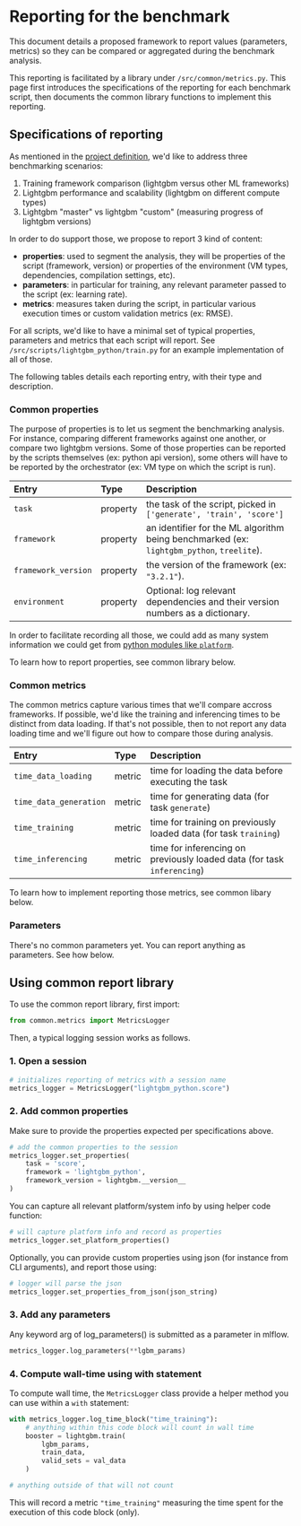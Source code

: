 # Reporting for the benchmark

This document details a proposed framework to report values (parameters, metrics) so they can be compared or aggregated during the benchmark analysis.

This reporting is facilitated by a library under `/src/common/metrics.py`. This page first introduces the specifications of the reporting for each benchmark script, then documents the common library functions to implement this reporting.

## Specifications of reporting

As mentioned in the [project definition](../lightgbm-benchmark-project.md), we'd like to address three benchmarking scenarios:
1. Training framework comparison (lightgbm versus other ML frameworks)
2. Lightgbm performance and scalability (lightgbm on different compute types)
3. Lightgbm "master" vs lightgbm "custom" (measuring progress of lightgbm versions)

In order to do support those, we propose to report 3 kind of content:
- **properties**: used to segment the analysis, they will be properties of the script (framework, version) or properties of the environment (VM types, dependencies, compilation settings, etc).
- **parameters**: in particular for training, any relevant parameter passed to the script (ex: learning rate).
- **metrics**: measures taken during the script, in particular various execution times or custom validation metrics (ex: RMSE).

For all scripts, we'd like to have a minimal set of typical properties, parameters and metrics that each script will report. See `/src/scripts/lightgbm_python/train.py` for an example implementation of all of those.

The following tables details each reporting entry, with their type and description.

### Common properties

The purpose of properties is to let us segment the benchmarking analysis. For instance, comparing different frameworks against one another, or compare two lightgbm versions. Some of those properties can be reported by the scripts themselves (ex: python api version), some others will have to be reported by the orchestrator (ex: VM type on which the script is run).

| Entry | Type | Description |
| :-- | :-- | :-- |
| `task` | property | the task of the script, picked in  ` ['generate', 'train', 'score']` |
| `framework` | property | an identifier for the ML algorithm being benchmarked (ex: `lightgbm_python`, `treelite`). |
| `framework_version` | property | the version of the framework (ex: `"3.2.1"`). |
| `environment` | property | Optional: log relevant dependencies and their version numbers as a dictionary. |

In order to facilitate recording all those, we could add as many system information we could get from [python modules like `platform`](https://www.geeksforgeeks.org/get-your-system-information-using-python-script/).

To learn how to report properties, see common library below.

### Common metrics

The common metrics capture various times that we'll compare accross frameworks. If possible, we'd like the training and inferencing times to be distinct from data loading. If that's not possible, then to not report any data loading time and we'll figure out how to compare those during analysis.

| Entry | Type | Description |
| :-- | :-- | :-- |
| `time_data_loading` | metric | time for loading the data before executing the task |
| `time_data_generation` | metric | time for generating data (for task `generate`) |
| `time_training` | metric | time for training on previously loaded data (for task `training`) |
| `time_inferencing` | metric | time for inferencing on previously loaded data (for task `inferencing`) |

To learn how to implement reporting those metrics, see common libary below.

### Parameters

There's no common parameters yet. You can report anything as parameters. See how below.

## Using common report library

To use the common report library, first import:

```python
from common.metrics import MetricsLogger
```

Then, a typical logging session works as follows.

### 1. Open a session

```python
# initializes reporting of metrics with a session name
metrics_logger = MetricsLogger("lightgbm_python.score")
```

### 2. Add common properties

Make sure to provide the properties expected per specifications above.

```python
# add the common properties to the session
metrics_logger.set_properties(
    task = 'score',
    framework = 'lightgbm_python',
    framework_version = lightgbm.__version__
)
```

You can capture all relevant platform/system info by using helper code function:

```python
# will capture platform info and record as properties
metrics_logger.set_platform_properties()
```

Optionally, you can provide custom properties using json (for instance from CLI arguments), and report those using:

```python
# logger will parse the json
metrics_logger.set_properties_from_json(json_string)
```

### 3. Add any parameters

Any keyword arg of log_parameters() is submitted as a parameter in mlflow.

```python
metrics_logger.log_parameters(**lgbm_params)
```

### 4. Compute wall-time using with statement

To compute wall time, the `MetricsLogger` class provide a helper method you can use within a `with` statement:

```python
with metrics_logger.log_time_block("time_training"):
    # anything within this code block will count in wall time
    booster = lightgbm.train(
        lgbm_params,
        train_data,
        valid_sets = val_data
    )

# anything outside of that will not count
```

This will record a metric `"time_training"` measuring the time spent for the execution of this code block (only).